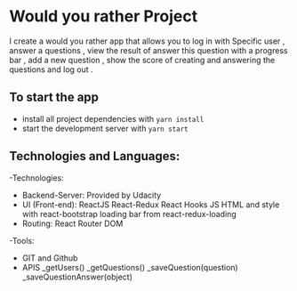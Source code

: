 # Would you rather Project

I create a would you rather app that allows you to log in with
Specific user , answer a questions , view the result of answer this question with a progress bar , add a new question , show the score of creating and answering the questions and log out . 

## To start the app

* install all project dependencies with `yarn install`
* start the development server with `yarn start`


## Technologies and Languages:
-Technologies:
* Backend-Server:
        Provided by Udacity
* UI (Front-end):
        ReactJS
        React-Redux
        React Hooks
        JS 
        HTML and style with react-bootstrap
        loading bar from react-redux-loading
* Routing: 
        React Router DOM

-Tools:
* GIT and Github
* APIS
       _getUsers()
       _getQuestions()
       _saveQuestion(question)
       _saveQuestionAnswer(object)

